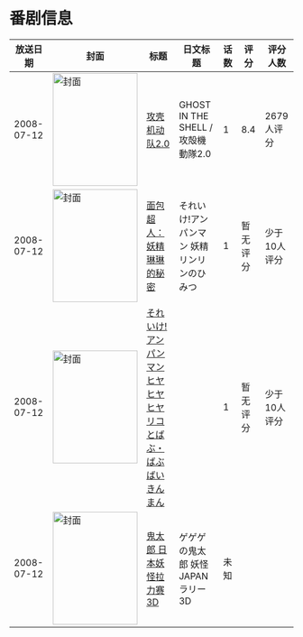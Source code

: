 # 番剧信息

|放送日期|封面|标题|日文标题|话数|评分|评分人数|
|---|---|---|---|---|---|---|
|2008-07-12|<img src="//lain.bgm.tv/pic/cover/c/ef/18/10291_4dGhK.jpg" alt="封面" style="width:150px;height:200px;object-fit:cover;">|[攻壳机动队2.0](https://bangumi.tv/subject/10291)|GHOST IN THE SHELL / 攻殻機動隊2.0|1|8.4|2679人评分|
|2008-07-12|<img src="//lain.bgm.tv/pic/cover/c/7a/40/335295_6M973.jpg" alt="封面" style="width:150px;height:200px;object-fit:cover;">|[面包超人：妖精琳琳的秘密](https://bangumi.tv/subject/335295)|それいけ!アンパンマン 妖精リンリンのひみつ|1|暂无评分|少于10人评分|
|2008-07-12|<img src="//lain.bgm.tv/pic/cover/c/49/6c/422507_zNvrr.jpg" alt="封面" style="width:150px;height:200px;object-fit:cover;">|[それいけ!アンパンマン ヒヤヒヤヒヤリコとばぶ・ばぶばいきんまん](https://bangumi.tv/subject/422507)||1|暂无评分|少于10人评分|
|2008-07-12|<img src="//lain.bgm.tv/pic/cover/c/92/41/535043_6qccj.jpg" alt="封面" style="width:150px;height:200px;object-fit:cover;">|[鬼太郎 日本妖怪拉力赛3D](https://bangumi.tv/subject/535043)|ゲゲゲの鬼太郎 妖怪JAPANラリー3D|未知|||
